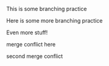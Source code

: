 This is some branching practice

Here is some more branching practice 

Even more stuff!

merge conflict here

second merge conflict